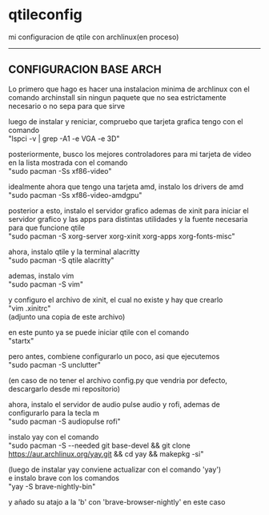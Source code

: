 # qtileconfig
mi configuracion de qtile con archlinux(en proceso)


-----------------------------------                                                                                                                                                                                               
CONFIGURACION BASE ARCH                                                                                                                                                                                               
-----------------------------------                                                                                                                                                                                                
                                                                                                                                                                                               
Lo primero que hago es hacer una instalacion minima de archlinux con el comando archinstall sin ningun paquete que no sea estrictamente necesario o no sepa para que sirve                                             


luego de instalar y reniciar, compruebo que tarjeta grafica tengo con el comando                          
"lspci -v | grep -A1 -e VGA -e 3D"

posteriormente, busco los mejores controladores para mi tarjeta de video en la lista mostrada con el comando                      
"sudo pacman -Ss xf86-video"

idealmente ahora que tengo una tarjeta amd, instalo los drivers de amd                                                     
"sudo pacman -Ss xf86-video-amdgpu"

posterior a esto, instalo el servidor grafico ademas de xinit para iniciar el servidor grafico y las apps para distintas utilidades y la fuente necesaria para que funcione qtile                                                                         
"sudo pacman -S xorg-server xorg-xinit xorg-apps xorg-fonts-misc"

ahora, instalo qtile y la terminal alacritty                                                                            
"sudo pacman -S qtile alacritty"

ademas, instalo vim                                                                                            
"sudo pacman -S vim"

y configuro el archivo de xinit, el cual no existe y hay que crearlo                                                                    
"vim .xinitrc"                                                                                      
(adjunto una copia de este archivo)

en este punto ya se puede iniciar qtile con el comando                                                                                    
"startx"                                                                                                              

pero antes, combiene configurarlo un poco, asi que ejecutemos                                                                                                            
"sudo pacman -S unclutter"                                                                                                      



(en caso de no tener el archivo config.py que vendria por defecto, descargarlo desde mi repositorio)

ahora, instalo el servidor de audio pulse audio y rofi, ademas de configurarlo para la tecla m                                                                                                                            
"sudo pacman -S audiopulse rofi"

instalo yay con el comando                                                                                                                                                                      
"sudo pacman -S --needed git base-devel && git clone https://aur.archlinux.org/yay.git && cd yay && makepkg -si"                                                                                                                

(luego de instalar yay conviene actualizar con el comando 'yay')                                                                                                                            
e instalo brave con los comandos                                                                                                                                                                  
"yay -S brave-nightly-bin"                                                                                                                                                                                                

y añado su atajo a la 'b' con 'brave-browser-nightly' en este caso



